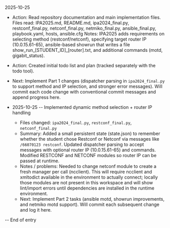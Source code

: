 2025-10-25

- Action: Read repository documentation and main implementation files.
	Files read: IPA2025.md, README.md, ipa2024_final.py, restconf_final.py, netconf_final.py, netmiko_final.py, ansible_final.py, playbook.yaml, hosts, ansible.cfg
	Notes: IPA2025 adds requirements on selecting method (restconf/netconf), specifying target router IP (10.0.15.61-65), ansible-based showrun that writes a file show_run_[STUDENT_ID]_[router].txt, and additional commands (motd, gigabit_status).

- Action: Created initial todo list and plan (tracked separately with the todo tool).

- Next: Implement Part 1 changes (dispatcher parsing in `ipa2024_final.py` to support method and IP selection, and stronger error messages). Will commit each code change with conventional commit messages and append progress here.

- 2025-10-25  -- Implemented dynamic method selection + router IP handling
	- Files changed: `ipa2024_final.py`, `restconf_final.py`, `netconf_final.py`
	- Summary: Added a small persistent state (state.json) to remember whether the student chose Restconf or Netconf via messages like `/66070123 restconf`. Updated dispatcher parsing to accept messages with optional router IP (10.0.15.61-65) and commands. Modified RESTCONF and NETCONF modules so router IP can be passed at runtime.
	- Notes / problems: Needed to change netconf module to create a fresh manager per call (ncclient). This will require ncclient and xmltodict available in the environment to actually connect; locally those modules are not present in this workspace and will show lint/import errors until dependencies are installed in the runtime environment.
	- Next: Implement Part 2 tasks (ansible motd, showrun improvements, and netmiko motd support). Will commit each subsequent change and log it here.

-- End of entry

